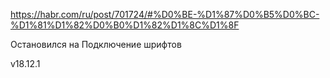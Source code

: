 https://habr.com/ru/post/701724/#%D0%BE-%D1%87%D0%B5%D0%BC-%D1%81%D1%82%D0%B0%D1%82%D1%8C%D1%8F

Остановился на  Подключение шрифтов



v18.12.1

